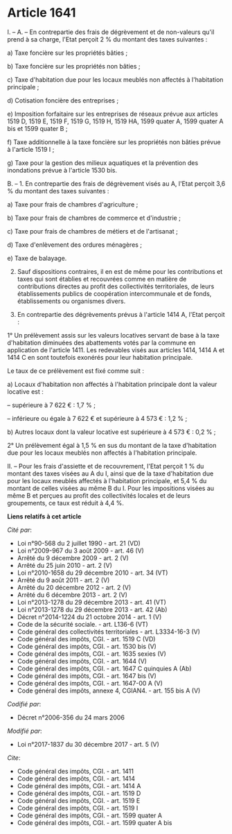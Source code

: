 # Article 1641

I. – A. – En contrepartie des frais de dégrèvement et de non-valeurs qu'il prend à sa charge, l'Etat perçoit 2 % du montant
des taxes suivantes :

a) Taxe foncière sur les propriétés bâties ;

b) Taxe foncière sur les propriétés non bâties ;

c) Taxe d'habitation due pour les locaux meublés non affectés à l'habitation principale ;

d) Cotisation foncière des entreprises ;

e) Imposition forfaitaire sur les entreprises de réseaux prévue aux articles 1519 D, 1519 E, 1519 F, 1519 G, 1519 H, 1519
HA, 
1599 quater A, 1599 quater A bis et 1599 quater B ;

f) Taxe additionnelle à la taxe foncière sur les propriétés non bâties prévue à l'article 1519 I ;

g) Taxe pour la gestion des milieux aquatiques et la prévention des inondations prévue à l'article 1530 bis.

B. – 1. En contrepartie des frais de dégrèvement visés au A, l'Etat perçoit 3,6 % du montant des taxes suivantes :

a) Taxe pour frais de chambres d'agriculture ;

b) Taxe pour frais de chambres de commerce et d'industrie ;

c) Taxe pour frais de chambres de métiers et de l'artisanat ;

d) Taxe d'enlèvement des ordures ménagères ;

e) Taxe de balayage.

2. Sauf dispositions contraires, il en est de même pour les contributions et taxes qui sont établies et recouvrées comme en
matière de contributions directes au profit des collectivités territoriales, de leurs établissements publics de coopération
intercommunale et de fonds, établissements ou organismes divers.

3. En contrepartie des dégrèvements prévus à l'article 1414 A, l'Etat perçoit :

1° Un prélèvement assis sur les valeurs locatives servant de base à la taxe d'habitation diminuées des abattements votés par
la commune en application de l'article 1411. Les redevables visés aux articles 1414, 1414 A et 1414 C en sont toutefois
exonérés pour leur habitation principale.

Le taux de ce prélèvement est fixé comme suit :

a) Locaux d'habitation non affectés à l'habitation principale dont la valeur locative est :

– supérieure à 7 622 € : 1,7 % ;

– inférieure ou égale à 7 622 € et supérieure à 4 573 € : 1,2 % ;

b) Autres locaux dont la valeur locative est supérieure à 4 573 € : 0,2 % ;

2° Un prélèvement égal à 1,5 % en sus du montant de la taxe d'habitation due pour les locaux meublés non affectés à
l'habitation principale.

II. – Pour les frais d'assiette et de recouvrement, l'Etat perçoit 1 % du montant des taxes visées au A du I, ainsi que de la
taxe d'habitation due pour les locaux meublés affectés à l'habitation principale, et 5,4 % du montant de celles visées au
même B du I. Pour les impositions visées au même B et perçues au profit des collectivités locales et de leurs groupements, ce
taux est réduit à 4,4 %.

**Liens relatifs à cet article**

_Cité par_:

  - Loi n°90-568 du 2 juillet 1990 - art. 21 (VD)
  - Loi n°2009-967 du 3 août 2009 - art. 46 (V)
  - Arrêté du 9 décembre 2009 - art. 2 (V)
  - Arrêté du 25 juin 2010 - art. 2 (V)
  - Loi n°2010-1658 du 29 décembre 2010 - art. 34 (VT)
  - Arrêté du 9 août 2011 - art. 2 (V)
  - Arrêté du 20 décembre 2012 - art. 2 (V)
  - Arrêté du 6 décembre 2013 - art. 2 (V)
  - Loi n°2013-1278 du 29 décembre 2013 - art. 41 (VT)
  - Loi n°2013-1278 du 29 décembre 2013 - art. 42 (Ab)
  - Décret n°2014-1224 du 21 octobre 2014 - art. 1 (V)
  - Code de la sécurité sociale. - art. L136-6 (VT)
  - Code général des collectivités territoriales - art. L3334-16-3 (V)
  - Code général des impôts, CGI. - art. 1519 C (VD)
  - Code général des impôts, CGI. - art. 1530 bis (V)
  - Code général des impôts, CGI. - art. 1635 sexies (V)
  - Code général des impôts, CGI. - art. 1644 (V)
  - Code général des impôts, CGI. - art. 1647 C quinquies A (Ab)
  - Code général des impôts, CGI. - art. 1647 bis (V)
  - Code général des impôts, CGI. - art. 1647-00 A (V)
  - Code général des impôts, annexe 4, CGIAN4. - art. 155 bis A (V)

_Codifié par_:

  - Décret n°2006-356 du 24 mars 2006

_Modifié par_:

  - Loi n°2017-1837 du 30 décembre 2017 - art. 5 (V)

_Cite_:

  - Code général des impôts, CGI. - art. 1411
  - Code général des impôts, CGI. - art. 1414
  - Code général des impôts, CGI. - art. 1414 A
  - Code général des impôts, CGI. - art. 1519 D
  - Code général des impôts, CGI. - art. 1519 E
  - Code général des impôts, CGI. - art. 1519 I
  - Code général des impôts, CGI. - art. 1599 quater A
  - Code général des impôts, CGI. - art. 1599 quater A bis
